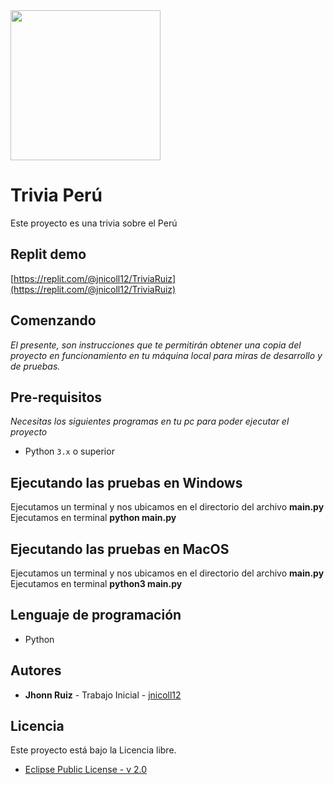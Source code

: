 <img src="https://www.limaeasy.com/images/event-calendar/event-pictures/fiestas-patrias-peru-independence-day.jpg?ezimgfmt=ng%3Awebp%2Fngcb1%2Frs%3Adevice%2Frscb1-1" width="240">

# Trivia Perú

Este proyecto es una trivia sobre el Perú
## Replit demo
[https://replit.com/@jnicoll12/TriviaRuiz](https://replit.com/@jnicoll12/TriviaRuiz)
## Comenzando

_El presente, son instrucciones que te permitirán obtener una copia del proyecto en funcionamiento en tu máquina local para miras de desarrollo y de pruebas._
## Pre-requisitos

_Necesitas los siguientes programas en tu pc para poder ejecutar el proyecto_
- Python `3.x` o superior
## Ejecutando las pruebas en Windows

Ejecutamos un terminal y nos ubicamos en el directorio del archivo **main.py**<br>
Ejecutamos en terminal **python main.py**
## Ejecutando las pruebas en MacOS
Ejecutamos un terminal y nos ubicamos en el directorio del archivo **main.py**<br>
Ejecutamos en terminal **python3 main.py**
## Lenguaje de programación
* Python
## Autores

* **Jhonn Ruiz** - Trabajo Inicial - [jnicoll12](https://github.com/jnicoll12)

## Licencia

Este proyecto está bajo la Licencia libre.
- [Eclipse Public License - v 2.0](./LICENSE)
